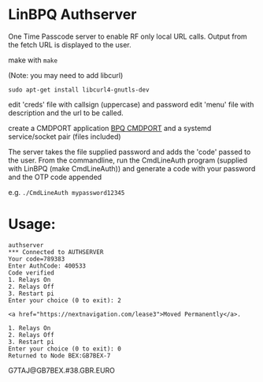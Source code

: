 # LinBPQ Authserver


One Time Passcode server to enable RF only local URL calls. Output from the fetch URL is displayed to the user.


make with 
  ```make```

(Note: you may need to add  libcurl)

  ```sudo apt-get install libcurl4-gnutls-dev```
 


edit 'creds' file with callsign (uppercase) and password
edit 'menu' file with description and the url to be called.

create a CMDPORT application [BPQ CMDPORT](https://www.cantab.net/users/john.wiseman/Documents/LinBPQ%20Applications%20Interface.html ) and a systemd service/socket pair (files included)

The server takes the file supplied password and adds the 'code' passed to the user.
From the commandline, run the CmdLineAuth program (supplied with LinBPQ (make CmdLineAuth)) and generate a code
with your password and the OTP code appended

e.g. 
	```./CmdLineAuth mypassword12345```


# Usage:

``` BEX:GB7BEX-7} Ok
authserver
*** Connected to AUTHSERVER      
Your code=789383
Enter AuthCode: 400533
Code verified
1. Relays On
2. Relays Off
3. Restart pi
Enter your choice (0 to exit): 2

<a href="https://nextnavigation.com/lease3">Moved Permanently</a>.

1. Relays On
2. Relays Off
3. Restart pi
Enter your choice (0 to exit): 0
Returned to Node BEX:GB7BEX-7
```

G7TAJ@GB7BEX.#38.GBR.EURO
